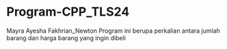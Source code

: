 # Program-CPP_TLS24
Mayra Ayesha Fakhrian_Newton
Program ini berupa perkalian antara jumlah barang dan harga barang yang ingin dibeli
